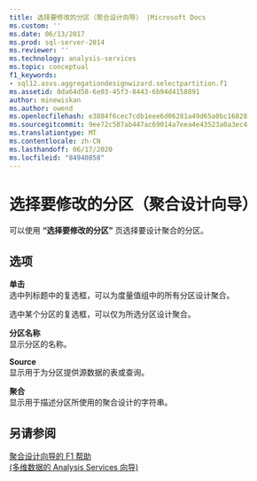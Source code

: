 ```yaml
---
title: 选择要修改的分区（聚合设计向导） |Microsoft Docs
ms.custom: ''
ms.date: 06/13/2017
ms.prod: sql-server-2014
ms.reviewer: ''
ms.technology: analysis-services
ms.topic: conceptual
f1_keywords:
- sql12.asvs.aggregationdesignwizard.selectpartition.f1
ms.assetid: 0da64d58-6e03-45f3-8443-6b94d4158891
author: minewiskan
ms.author: owend
ms.openlocfilehash: e3884f6cec7cdb1eee6d06281a49d65a0bc16828
ms.sourcegitcommit: 9ee72c507ab447ac69014a7eea4e43523a0a3ec4
ms.translationtype: MT
ms.contentlocale: zh-CN
ms.lasthandoff: 06/17/2020
ms.locfileid: "84940858"
---
```

# <a name="select-partitions-to-modify-aggregation-design-wizard"></a>选择要修改的分区（聚合设计向导）
  可以使用 **“选择要修改的分区”** 页选择要设计聚合的分区。  
  
## <a name="options"></a>选项  
 **单击**  
 选中列标题中的复选框，可以为度量值组中的所有分区设计聚合。  
  
 选中某个分区的复选框，可以仅为所选分区设计聚合。  
  
 **分区名称**  
 显示分区的名称。  
  
 **Source**  
 显示用于为分区提供源数据的表或查询。  
  
 **聚合**  
 显示用于描述分区所使用的聚合设计的字符串。  
  
## <a name="see-also"></a>另请参阅  
 [聚合设计向导的 F1 帮助](aggregation-design-wizard-f1-help.md)   
 [&#40;多维数据的 Analysis Services 向导&#41;](analysis-services-wizards-multidimensional-data.md)  
  
  

